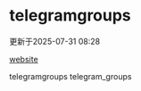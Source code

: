 # telegramgroups
更新于2025-07-31 08:28

[website](https://allgroups.github.io/telegramgroups/)

telegramgroups
telegram_groups
